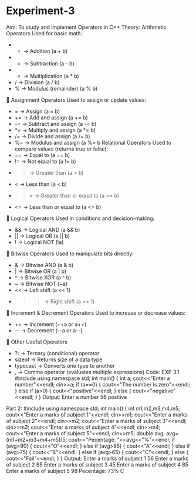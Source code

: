 # Experiment-3
Aim: To study and implement Operators in C++
Theory:
Arithmetic Operators
Used for basic math:
- + → Addition (a + b)
- - → Subtraction (a - b)
- * → Multiplication (a * b)
- / → Division (a / b)
- % → Modulus (remainder) (a % b)

📝 Assignment Operators
Used to assign or update values:
- = → Assign (a = b)
- += → Add and assign (a += b)
- -= → Subtract and assign (a -= b)
- *= → Multiply and assign (a *= b)
- /= → Divide and assign (a /= b)
- %= → Modulus and assign (a %= b
Relational Operators
Used to compare values (returns true or false):
- == → Equal to (a == b)
- != → Not equal to (a != b)
- > → Greater than (a > b)
- < → Less than (a < b)
- >= → Greater than or equal to (a >= b)
- <= → Less than or equal to (a <= b)

🔀 Logical Operators
Used in conditions and decision-making:
- && → Logical AND (a && b)
- || → Logical OR (a || b)
- ! → Logical NOT (!a)

🧠 Bitwise Operators
Used to manipulate bits directly:
- & → Bitwise AND (a & b)
- | → Bitwise OR (a | b)
- ^ → Bitwise XOR (a ^ b)
- ~ → Bitwise NOT (~a)
- << → Left shift (a << 1)
- >> → Right shift (a >> 1)

🔁 Increment & Decrement Operators
Used to increase or decrease values:
- ++ → Increment (++a or a++)
- -- → Decrement (--a or a--)

🎯 Other Useful Operators
- ?: → Ternary (conditional) operator
- sizeof → Returns size of a data type
- typecast → Converts one type to another
- , → Comma operator (evaluates multiple expressions)
Code:
  EXP 3.1
#include<iostream>
using namespace std;
int main()
{
    int a;
    cout<<"Enter a number"<<endl;
    cin>>a;
    if (a==0)
    {
    cout<<"The number is zero"<<endl;
    }
    else if (a>0)
    {
    cout<<"positive"<<endl;
    }
    else
    {
        cout<<"negative"<<endl;
    }
}
Output:
Enter a number
56
positive


Part 2:
#include<iostream>
using namespace std;
int main()
{
    int m1,m2,m3,m4,m5;
    cout<<"Enter a marks of subject 1"<<endl;
    cin>>m1;
    cout<<"Enter a marks of subject 2"<<endl;
    cin>>m2;
    cout<<"Enter a marks of subject 3"<<endl;
    cin>>m3;
    cout<<"Enter a marks of subject 4"<<endl;
    cin>>m4;
    cout<<"Enter a marks of subject 5"<<endl;
    cin>>m5;
    double avg;
    avg=(m1+m2+m3+m4+m5)/5;
    cout<<"Pecentage: "<<avg<<"%"<<endl;
    if (avg>90)
    {
        cout<<"O"<<endl;
    }
     else if (avg>85)
    {
        cout<<"A"<<endl;
    }
    else if (avg>75)
    {
        cout<<"B"<<endl;
    }
     else if (avg>65)
    {
        cout<<"C"<<endl;
    }
    else
    {
        cout<<"Fail"<<endl;
    }
}
Output:
Enter a marks of subject 1
56
Enter a marks of subject 2
85
Enter a marks of subject 3
45
Enter a marks of subject 4
85
Enter a marks of subject 5
98
Pecentage: 73%
C

